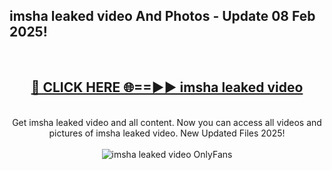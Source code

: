 <h2>imsha leaked video And Photos - Update 08 Feb 2025!</h2>
<br>
<div align="center">
<h2><a href="https://cutt.ly/te57wshS" rel="nofollow">🔴 CLICK HERE 🌐==►► imsha leaked video</a></h2>
<br>
Get imsha leaked video and all content. Now you can access all videos and pictures of imsha leaked video. New Updated Files 2025!
<br>
<br>
<a href="https://cutt.ly/te57wshS" rel="nofollow" data-target="animated-image.originalLink"><img src="https://i.ibb.co.com/WyWwxjT/player-gif2.gif" alt="imsha leaked video OnlyFans" style="max-width: 100%; display: inline-block;" data-target="animated-image.originalImage"></a>
</div>
<br>
